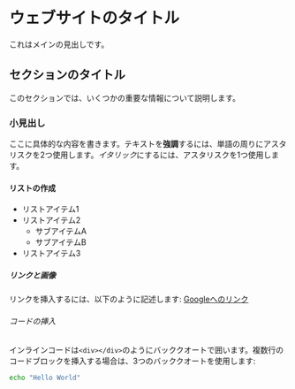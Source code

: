 # ウェブサイトのタイトル

これはメインの見出しです。

## セクションのタイトル

このセクションでは、いくつかの重要な情報について説明します。

### 小見出し

ここに具体的な内容を書きます。テキストを**強調**するには、単語の周りにアスタリスクを2つ使用します。*イタリック*にするには、アスタリスクを1つ使用します。

#### リストの作成

- リストアイテム1
- リストアイテム2
  - サブアイテムA
  - サブアイテムB
- リストアイテム3

##### リンクと画像

リンクを挿入するには、以下のように記述します:
[Googleへのリンク](https://www.google.com)

###### コードの挿入

インラインコードは`<div></div>`のようにバッククオートで囲います。複数行のコードブロックを挿入する場合は、3つのバッククオートを使用します:

```bash
echo "Hello World"
